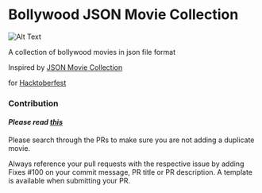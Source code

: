 # Bollywood JSON Movie Collection

![Alt Text](https://media.giphy.com/media/xT1R9CN4sBynmMsFKo/giphy.gif)



A collection of bollywood movies in json file format

Inspired by [JSON Movie Collection](https://github.com/jsonmc/jsonmc/blob/master/readme.markdown)

for [Hacktoberfest](https://hacktoberfest.digitalocean.com/)



### Contribution

#### *Please read [this](./contributing.md)*

Please search through the PRs to make sure you are not adding a duplicate movie.

Always reference your pull requests with the respective issue by adding Fixes #100 on your commit message, PR title or PR description. A template is available when submitting your PR.
